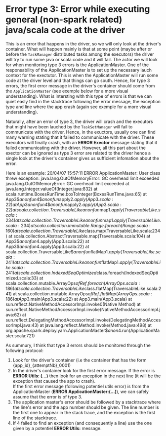# Error type 3: Error while executing general (non-spark related) java/scala code at the driver
This is an error that happens in the driver, so we will only look at the driver's container. What will happen mainly is that at some point (maybe after or before the `TaskManager` distributed tasks among the executors) the driver will try to run some java or scala code and it will fail. 
The actor we will look for when monitoring type 3 errors is the ApplicationMaster. One of the responsability of the ApplicationMaster is to set up the necessary lauch context for the exectutor. This is when the ApplicationMaster will run some code at the driver level and that things can go south. 
Hence, for type 3 errors, the first error message in the driver's container should come from the `ApplicationMaster` (see exemple below for a more visual understanding). 
What is intersting with this type of errors is that we can quiet easly find in the stacktrace following the error message, the exception type and line where the app crash (again see exemple for a more visual understanding). 

Naturally, after an error of type 3, the driver will crash and the executors that might have been lauched by the `TaskSetManager` will fail to communicate with the driver. Hence, in the exuctors, usually one can find many warning stating that it failed to communicate with the driver. These executors will finally crash, with an **ERROR Exector** message stating that it failed communicating with the driver. However, all this part about the exector can be ignored as type 3 error are related to the driver hence a single look at the driver's container gives us sufficient infomation about the error. 

Here is an example:
20/04/07 15:57:11 ERROR ApplicationMaster: User class threw exception: java.lang.OutOfMemoryError: GC overhead limit exceeded
java.lang.OutOfMemoryError: GC overhead limit exceeded
at java.lang.Integer.valueOf(Integer.java:832)
at scala.runtime.BoxesRunTime.boxToInteger(BoxesRunTime.java:65)
at App3$$anonfun$4$$anonfun$apply$2.apply(App3.scala:22)
at App3$$anonfun$4$$anonfun$apply$2.apply(App3.scala:22)
at scala.collection.TraversableLike$$anonfun$map$1.apply(TraversableLike.scala:234)
at scala.collection.TraversableLike$$anonfun$map$1.apply(TraversableLike.scala:234)
at scala.collection.immutable.Range.foreach(Range.scala:160)
at scala.collection.TraversableLike$class.map(TraversableLike.scala:234)
at scala.collection.AbstractTraversable.map(Traversable.scala:104)
at App3$$anonfun$4.apply(App3.scala:22)
at App3$$anonfun$4.apply(App3.scala:22)
at scala.collection.TraversableLike$$anonfun$flatMap$1.apply(TraversableLike.scala:241)
at scala.collection.TraversableLike$$anonfun$flatMap$1.apply(TraversableLike.scala:241)
at scala.collection.IndexedSeqOptimized$class.foreach(IndexedSeqOptimized.scala:33)
at scala.collection.mutable.ArrayOps$ofRef.foreach(ArrayOps.scala:186)
at scala.collection.TraversableLike$class.flatMap(TraversableLike.scala:241)
at scala.collection.mutable.ArrayOps$ofRef.flatMap(ArrayOps.scala:186)
at App3$.main(App3.scala:22)
at App3.main(App3.scala)
at sun.reflect.NativeMethodAccessorImpl.invoke0(Native Method)
at sun.reflect.NativeMethodAccessorImpl.invoke(NativeMethodAccessorImpl.java:62)
at sun.reflect.DelegatingMethodAccessorImpl.invoke(DelegatingMethodAccessorImpl.java:43)
at java.lang.reflect.Method.invoke(Method.java:498)
at org.apache.spark.deploy.yarn.ApplicationMaster$$anon$4.run(ApplicationMaster.scala:721)

As summury, I think that type 3 errors should be monitored through the following protocol: 
1. Look for the driver's container (i.e the container that has the form {app_id}_{attemptNb}_0001)
2. In the driver's container look for the first error message. 
If the error is **ERROR Utils: (...)** then look for an exception in the next line (it will be the exception that caused the app to crash).  
If the first error message (following potentiel utils error) is  from the ApplicationMaster (**ERROR ApplicationMaster:(...)**), we can safely assume that the error is of type 3. 
3. The application master's error should be followed by a stacktrace where the line's error and the app number should be given. The line number is the first one to appear in the stack trace, and the exception is the first line of the stacktrace. 
4. If 4 failed to find an exception (and consequently a line) use the one given by a potentiel **ERROR Utils:** message. 
